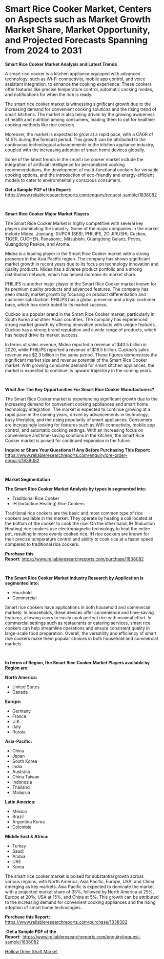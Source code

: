 <p><h1>Smart Rice Cooker Market, Centers on Aspects such as Market Growth Market Share, Market Opportunity, and Projected Forecasts Spanning from 2024 to 2031</h1></p><p><strong>Smart Rice Cooker Market Analysis and Latest Trends</strong></p>
<p><p>A smart rice cooker is a kitchen appliance equipped with advanced technology, such as Wi-Fi connectivity, mobile app control, and voice assistant integration, to enhance the cooking experience. These cookers offer features like precise temperature control, automatic cooking modes, and notifications for when the rice is ready.</p><p>The smart rice cooker market is witnessing significant growth due to the increasing demand for convenient cooking solutions and the rising trend of smart kitchens. The market is also being driven by the growing awareness of health and nutrition among consumers, leading them to opt for healthier cooking methods like rice cookers.</p><p>Moreover, the market is expected to grow at a rapid pace, with a CAGR of 14.5% during the forecast period. This growth can be attributed to the continuous technological advancements in the kitchen appliance industry, coupled with the increasing adoption of smart home devices globally.</p><p>Some of the latest trends in the smart rice cooker market include the integration of artificial intelligence for personalized cooking recommendations, the development of multi-functional cookers for versatile cooking options, and the introduction of eco-friendly and energy-efficient models to cater to environmentally conscious consumers.</p></p>
<p><strong>Get a Sample PDF of the Report:&nbsp;</strong> <a href="https://www.reliableresearchreports.com/enquiry/request-sample/1838082">https://www.reliableresearchreports.com/enquiry/request-sample/1838082</a></p>
<p>&nbsp;</p>
<p><strong>Smart Rice Cooker Major Market Players</strong></p>
<p><p>The Smart Rice Cooker Market is highly competitive with several key players dominating the industry. Some of the major companies in the market include Midea, Joyoung, SUPOR (SEB), PHILIPS, ZO JIRUSHI, Cuckoo, TIGER, CUCHEN, Panasonic, Mitsubishi, Guangdong Galanz, Povos, Guangdong Peskoe, and Aroma.</p><p>Midea is a leading player in the Smart Rice Cooker market with a strong presence in the Asia Pacific region. The company has shown significant market growth in recent years due to its focus on technology innovation and quality products. Midea has a diverse product portfolio and a strong distribution network, which has helped increase its market share.</p><p>PHILIPS is another major player in the Smart Rice Cooker market known for its premium quality products and advanced features. The company has seen steady market growth by focusing on product differentiation and customer satisfaction. PHILIPS has a global presence and a loyal customer base, which has contributed to its market success.</p><p>Cuckoo is a popular brand in the Smart Rice Cooker market, particularly in South Korea and other Asian countries. The company has experienced strong market growth by offering innovative products with unique features. Cuckoo has a strong brand reputation and a wide range of products, which has helped drive its market success.</p><p>In terms of sales revenue, Midea reported a revenue of $40.5 billion in 2020, while PHILIPS reported a revenue of $19.5 billion. Cuckoo's sales revenue was $2.3 billion in the same period. These figures demonstrate the significant market size and revenue potential of the Smart Rice Cooker market. With growing consumer demand for smart kitchen appliances, the market is expected to continue its upward trajectory in the coming years.</p></p>
<p>&nbsp;</p>
<p><strong>What Are The Key Opportunities For Smart Rice Cooker Manufacturers?</strong></p>
<p><p>The Smart Rice Cooker market is experiencing significant growth due to the increasing demand for convenient cooking appliances and smart home technology integration. The market is expected to continue growing at a rapid pace in the coming years, driven by advancements in technology, busy lifestyles, and the rising popularity of smart appliances. Consumers are increasingly looking for features such as WiFi connectivity, mobile app control, and automatic cooking settings. With an increasing focus on convenience and time-saving solutions in the kitchen, the Smart Rice Cooker market is poised for continued expansion in the future.</p></p>
<p><strong>Inquire or Share Your Questions If Any Before Purchasing This Report:</strong> <a href="https://www.reliableresearchreports.com/enquiry/pre-order-enquiry/1838082">https://www.reliableresearchreports.com/enquiry/pre-order-enquiry/1838082</a></p>
<p>&nbsp;</p>
<p><strong>Market Segmentation</strong></p>
<p><strong>The Smart Rice Cooker Market Analysis by types is segmented into:</strong></p>
<p><ul><li>Traditional Rice Cooker</li><li>IH (Induction Heating) Rice Cookers</li></ul></p>
<p><p>Traditional rice cookers are the basic and most common type of rice cookers available in the market. They operate by heating a coil located at the bottom of the cooker to cook the rice. On the other hand, IH (Induction Heating) rice cookers use electromagnetic technology to heat the entire pot, resulting in more evenly cooked rice. IH rice cookers are known for their precise temperature control and ability to cook rice at a faster speed compared to traditional rice cookers.</p></p>
<p><strong>Purchase this Report:&nbsp;</strong><a href="https://www.reliableresearchreports.com/purchase/1838082">https://www.reliableresearchreports.com/purchase/1838082</a></p>
<p>&nbsp;</p>
<p><strong>The Smart Rice Cooker Market Industry Research by Application is segmented into:</strong></p>
<p><ul><li>Houshold</li><li>Commercial</li></ul></p>
<p><p>Smart rice cookers have applications in both household and commercial markets. In households, these devices offer convenience and time-saving features, allowing users to easily cook perfect rice with minimal effort. In commercial settings such as restaurants or catering services, smart rice cookers can help streamline operations and ensure consistent quality in large-scale food preparation. Overall, the versatility and efficiency of smart rice cookers make them popular choices in both household and commercial markets.</p></p>
<p>&nbsp;</p>
<p><strong>In terms of Region, the Smart Rice Cooker Market Players available by Region are:</strong></p>
<p>
    <p> <strong> North America: </strong>
        <ul>
            <li>United States</li>
            <li>Canada</li>
        </ul>
        </p> 
    <p> <strong> Europe: </strong>
        <ul>
            <li>Germany</li>
            <li>France</li>
            <li>U.K.</li>
            <li>Italy</li>
            <li>Russia</li>
        </ul>
        </p> 
    <p> <strong> Asia-Pacific: </strong>
        <ul>
            <li>China</li>
            <li>Japan</li>
            <li>South Korea</li>
            <li>India</li>
            <li>Australia</li>
            <li>China Taiwan</li>
            <li>Indonesia</li>
            <li>Thailand</li>
            <li>Malaysia</li>
        </ul>
        </p> 
    <p> <strong> Latin America: </strong>
        <ul>
            <li>Mexico</li>
            <li>Brazil</li>
            <li>Argentina Korea</li>
            <li>Colombia</li>
        </ul>
        </p> 
    <p> <strong> Middle East & Africa: </strong>
        <ul>
            <li>Turkey</li>
            <li>Saudi</li>
            <li>Arabia</li>
            <li>UAE</li>
            <li>Korea</li>
        </ul>
    </p>
    </p>
<p><p>The smart rice cooker market is poised for substantial growth across various regions, with North America, Asia Pacific, Europe, USA, and China emerging as key markets. Asia Pacific is expected to dominate the market with a projected market share of 35%, followed by North America at 25%, Europe at 20%, USA at 15%, and China at 5%. This growth can be attributed to the increasing demand for convenient cooking appliances and the rising adoption of smart home technologies.</p></p>
<p><strong>Purchase this Report: </strong><a href="https://www.reliableresearchreports.com/purchase/1838082">https://www.reliableresearchreports.com/purchase/1838082</a></p>
<p>&nbsp;<strong>Get a Sample PDF of the Report:&nbsp;&nbsp;</strong><a href="https://www.reliableresearchreports.com/enquiry/request-sample/1838082">https://www.reliableresearchreports.com/enquiry/request-sample/1838082</a></p>
<p><strong></strong></p>
<p><p><a href="https://cautious-neon-760.notion.site/Hollow-Drive-Shaft-Market-Size-Share-Trends-Analysis-Report-By-Application-Regional-Outlook-Com-c3af32aa17494d18bdafaffba634bdd0">Hollow Drive Shaft Market</a></p></p>